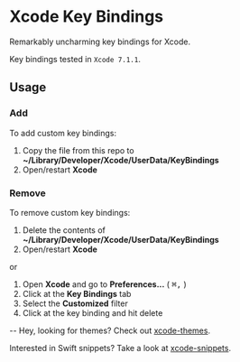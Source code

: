 # Xcode Key Bindings
Remarkably uncharming key bindings for Xcode.

Key bindings tested in `Xcode 7.1.1`.

## Usage

### Add

To add custom key bindings:

1. Copy the file from this repo to **~/Library/Developer/Xcode/UserData/KeyBindings**
2. Open/restart **Xcode**

### Remove

To remove custom key bindings:

1. Delete the contents of **~/Library/Developer/Xcode/UserData/KeyBindings**
2. Open/restart **Xcode**

or

1. Open **Xcode** and go to **Preferences...** ( <kbd>⌘</kbd><kbd>,</kbd> )
2. Click at the **Key Bindings** tab
3. Select the **Customized** filter
4. Click at the key binding and hit delete

--
Hey, looking for themes? Check out [xcode-themes](https://github.com/adrfer/xcode-themes).

Interested in Swift snippets? Take a look at [xcode-snippets](https://github.com/adrfer/xcode-snippets).
